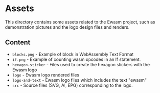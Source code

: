 # Assets

This directory contains some assets related to the Ewasm project, such as
demonstration pictures and the logo design files and renders.

## Content

- `blocks.png` - Example of block in WebAssembly Text Format
- `if.png` - Example of counting wasm opcodes in an If statement.
- `hexagon-sticker` - Files used to create the hexagon stickers with the Ewasm
  logo
- `logo` - Ewasm logo rendered files
- `logo-and-text` - Ewasm logo files which includes the text "ewasm"
- `src` - Source files (SVG, AI, EPG) corresponding to the logo.

